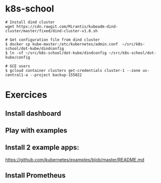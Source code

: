 # k8s-school


```shell
# Install dind cluster
wget https://cdn.rawgit.com/Mirantis/kubeadm-dind-cluster/master/fixed/dind-cluster-v1.8.sh

# Get configuration file from dind cluster
$ docker cp kube-master:/etc/kubernetes/admin.conf  ~/src/k8s-school/dot-kube/dindconfig
$ ln -sf ~/src/k8s-school/dot-kube/dindconfig ~/src/k8s-school/dot-kube/config

# GCE users
$ gcloud container clusters get-credentials cluster-1 --zone us-central1-a --project backup-155022
```

# Exercices

## Install dashboard

## Play with examples

## Install 2 example apps:
https://github.com/kubernetes/examples/blob/master/README.md

## Install Prometheus
